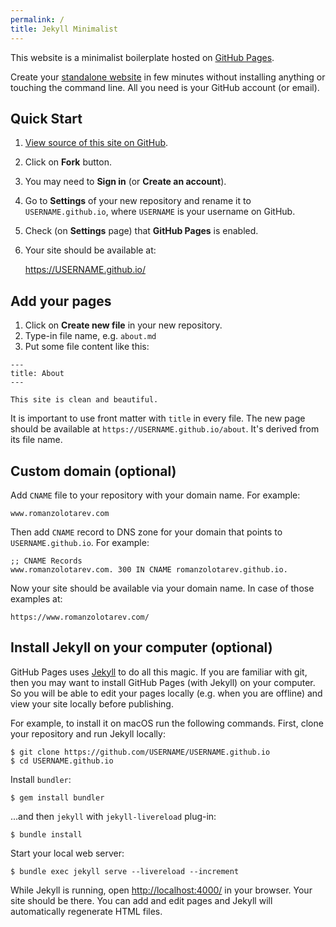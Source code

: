```yaml
---
permalink: /
title: Jekyll Minimalist
---
```

This website is a minimalist boilerplate hosted on [GitHub Pages][pages].

Create your [standalone
website](https://www.romanzolotarev.com/standalone.html) in few minutes
without installing anything or touching the command line. All you need is
your GitHub account (or email).

## Quick Start

1. [View source of this site on GitHub][source].
1. Click on **Fork** button.
1. You may need to **Sign in** (or **Create an account**).
1. Go to **Settings** of your new repository and rename it to
   `USERNAME.github.io`, where `USERNAME` is your username on GitHub.
1. Check (on **Settings** page) that **GitHub Pages** is enabled.
1. Your site should be available at:

    https://USERNAME.github.io/

## Add your pages

1. Click on **Create new file** in your new repository.
1. Type-in file name, e.g. `about.md`
1. Put some file content like this:

```
---
title: About
---

This site is clean and beautiful.
```

It is important to use front matter with `title` in every file. The new
page should be available at `https://USERNAME.github.io/about`. It's
derived from its file name.

## Custom domain (optional)

Add `CNAME` file to your repository with your domain name. For example:

    www.romanzolotarev.com

Then add `CNAME` record to DNS zone for your domain that points to
`USERNAME.github.io`. For example:

    ;; CNAME Records
    www.romanzolotarev.com. 300 IN CNAME romanzolotarev.github.io.

Now your site should be available via your domain name. In case of those examples at:

    https://www.romanzolotarev.com/

## Install Jekyll on your computer (optional)

GitHub Pages uses [Jekyll][jekyll] to do all this magic. If you are
familiar with git, then you may want to install GitHub Pages (with Jekyll)
on your computer. So you will be able to edit your pages locally (e.g.
when you are offline) and view your site locally before publishing.

For example, to install it on macOS run the following commands. First,
clone your repository and run Jekyll locally:

    $ git clone https://github.com/USERNAME/USERNAME.github.io
    $ cd USERNAME.github.io

Install `bundler`:

    $ gem install bundler

...and then `jekyll` with `jekyll-livereload` plug-in:

    $ bundle install

Start your local web server:

    $ bundle exec jekyll serve --livereload --increment

While Jekyll is running, open <http://localhost:4000/> in your browser.
Your site should be there. You can add and edit pages and Jekyll will
automatically regenerate HTML files.

[jekyll]: https://jekyllrb.com/docs/home/
[jongold]: https://mobile.twitter.com/jongold/status/694591217523363840
[md]: https://guides.github.com/features/mastering-markdown/
[pages]: https://pages.github.com/
[source]: https://github.com/romanzolotarev/jekyll-minimalist
[oatmeal]: http://theoatmeal.com/comics/design_hell
